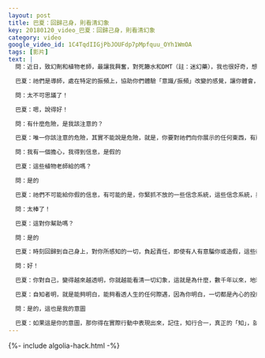 ```yaml
---
layout: post
title: 巴夏：回歸己身，則看清幻象
key: 20180120_video_巴夏：回歸己身，則看清幻象
category: video
google_video_id: 1C4TqdIIGjPbJOUFdp7pMpfquu_OYh1WmOA
tags: [影片]
text: |
  問：近日，致幻劑和植物老師，最讓我興奮，對死籐水和DMT（註：迷幻藥），我也很好奇，想知道它倆的差異

  巴夏：祂們是導師，處在特定的振頻上，協助你們體驗「意識/振頻」改變的感覺，讓你體會，以這種振頻去體驗人生是什麼樣子，讓你明白，你無需這樣的老師（如口服DMT），任何時候，你都可以把自己調整到這樣的振頻，他們提供機會，讓你可以鍛鍊你的感官，協助你感知到那些一直存在你們周圍，卻不可見的存在體，協助你感知到其他維度，打破你現實世界，與其他維度世界的界限與障礙，這就是他們的主要目的，來提醒你，你與源頭的連接，與靈性的連接，讓你，作為大自然的一部分，以更完整的人，更全面的能力，去彰顯大自然的神奇，同時也讓你感知到，你與萬事萬物的連接，比你想的多的多，但一旦你學會了這一切，你就不再需要這樣的老師了，你在任何時候，只要想，就能再次調整到這種狀態。

  問：太不可思議了！

  巴夏：嗯，說得好！

  問：有什麼危險，是我該注意的？

  巴夏：唯一你該注意的危險，其實不能說是危險，就是，你要對祂們向你展示的任何東西，有所準備，對顯化出來的，你內心潛藏的恐懼，要有所準備，但這些都不算危險，只能算，瘋狂的騎行。

  問：我有一個擔心，我得到信息，是假的

  巴夏：這些植物老師給的嗎？

  問：是的

  巴夏：祂們不可能給你假的信息，有可能的是，你緊抓不放的一些信念系統，這些信念系統，與你的真我不協調，它們過濾了你接收到的信息，那你確實會感覺，你收到的信息，是假的，但你要時刻明白，只有你能篡改信息，來自植物老師的信息，不可能有假

  問：太棒了！

  巴夏：這對你幫助嗎？

  問：是的

  巴夏：時刻回歸到自己身上，對你所感知的一切，負起責任，即使有人有意騙你或造假，這些都沒事，你只需負擔起，在共同創造中，你的責任，如此，你總能將自己，準確無疑地導回自己的中心點，不論你接收到的信息為何

  問：好！

  巴夏：你對自己，變得越來越透明，你就越能看清一切幻象，這就是為什麼，數千年以來，地球上最偉大的聖人、大師、老師，最偉大的作品，都把終極解答，中心思想，歸納為兩個字：自知（Know Thyself）

  巴夏：自知者明，就是能夠明白，能夠看透人生的任何際遇，因為你明白，一切都是內心的投射，如果哪裡出錯，哪裡不協調，應先回頭看看自己

  問：是的，這也是我的意圖

  巴夏：如果這是你的意圖，那你得在實際行動中表現出來，記住，知行合一，真正的「知」，就是「行」，如果你真的知道，你就會去行動，如果我要你走過這房間，你不會坐在那裡想：也許，我能做的到！等等，我相信我能做得到！不，你只是走過去，如果你真的知道，你只會行動，「知」與「行」是同義詞，所以，如果你沒有行動，說明，你還沒真正知道。那請繼續去探索！
---
```


{%- include algolia-hack.html -%}
